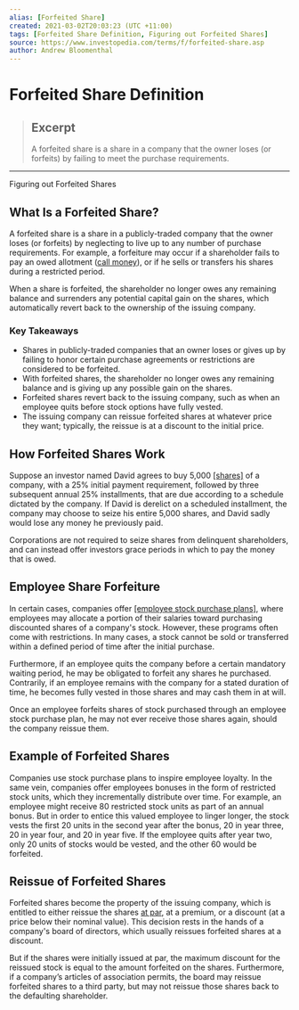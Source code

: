 ```yaml
---
alias: [Forfeited Share]
created: 2021-03-02T20:03:23 (UTC +11:00)
tags: [Forfeited Share Definition, Figuring out Forfeited Shares]
source: https://www.investopedia.com/terms/f/forfeited-share.asp
author: Andrew Bloomenthal
---
```


# Forfeited Share Definition

> ## Excerpt
> A forfeited share is a share in a company that the owner loses (or forfeits) by failing to meet the purchase requirements.

---

Figuring out Forfeited Shares
## What Is a Forfeited Share?

A forfeited share is a share in a publicly-traded company that the owner loses (or forfeits) by neglecting to live up to any number of purchase requirements. For example, a forfeiture may occur if a shareholder fails to pay an owed allotment ([call money](https://www.investopedia.com/terms/c/call-money.asp)), or if he sells or transfers his shares during a restricted period.

When a share is forfeited, the shareholder no longer owes any remaining balance and surrenders any potential capital gain on the shares, which automatically revert back to the ownership of the issuing company.

### Key Takeaways

-   Shares in publicly-traded companies that an owner loses or gives up by failing to honor certain purchase agreements or restrictions are considered to be forfeited.
-   With forfeited shares, the shareholder no longer owes any remaining balance and is giving up any possible gain on the shares.
-   Forfeited shares revert back to the issuing company, such as when an employee quits before stock options have fully vested.
-   The issuing company can reissue forfeited shares at whatever price they want; typically, the reissue is at a discount to the initial price.

## How Forfeited Shares Work

Suppose an investor named David agrees to buy 5,000 [[shares]](https://www.investopedia.com/terms/s/shares.asp) of a company, with a 25% initial payment requirement, followed by three subsequent annual 25% installments, that are due according to a schedule dictated by the company. If David is derelict on a scheduled installment, the company may choose to seize his entire 5,000 shares, and David sadly would lose any money he previously paid.

Corporations are not required to seize shares from delinquent shareholders, and can instead offer investors grace periods in which to pay the money that is owed.

## Employee Share Forfeiture

In certain cases, companies offer [[employee stock purchase plans]](https://www.investopedia.com/terms/e/espp.asp), where employees may allocate a portion of their salaries toward purchasing discounted shares of a company's stock. However, these programs often come with restrictions. In many cases, a stock cannot be sold or transferred within a defined period of time after the initial purchase.

Furthermore, if an employee quits the company before a certain mandatory waiting period, he may be obligated to forfeit any shares he purchased. Contrarily, if an employee remains with the company for a stated duration of time, he becomes fully vested in those shares and may cash them in at will.

Once an employee forfeits shares of stock purchased through an employee stock purchase plan, he may not ever receive those shares again, should the company reissue them.

## Example of Forfeited Shares

Companies use stock purchase plans to inspire employee loyalty. In the same vein, companies offer employees bonuses in the form of restricted stock units, which they incrementally distribute over time. For example, an employee might receive 80 restricted stock units as part of an annual bonus. But in order to entice this valued employee to linger longer, the stock vests the first 20 units in the second year after the bonus, 20 in year three, 20 in year four, and 20 in year five. If the employee quits after year two, only 20 units of stocks would be vested, and the other 60 would be forfeited.

## Reissue of Forfeited Shares

Forfeited shares become the property of the issuing company, which is entitled to either reissue the shares [at par](https://www.investopedia.com/terms/a/at-par.asp), at a premium, or a discount (at a price below their nominal value). This decision rests in the hands of a company's board of directors, which usually reissues forfeited shares at a discount.

But if the shares were initially issued at par, the maximum discount for the reissued stock is equal to the amount forfeited on the shares. Furthermore, if a company’s articles of association permits, the board may reissue forfeited shares to a third party, but may not reissue those shares back to the defaulting shareholder.
